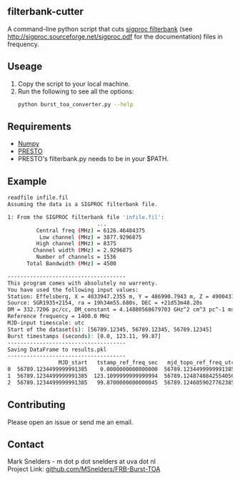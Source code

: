 ## filterbank-cutter
A command-line python script that cuts [sigproc filterbank](http://sigproc.sourceforge.net/) (see http://sigproc.sourceforge.net/sigproc.pdf for the documentation) files in frequency. 

## Useage
1. Copy the script to your local machine.
2. Run the following to see all the options:
   ```sh
   python burst_toa_converter.py --help
   ```
   
## Requirements
* [Numpy](https://numpy.org/)
* [PRESTO](https://github.com/scottransom/presto/) 
* PRESTO's filterbank.py needs to be in your $PATH.
 
## Example
```sh
readfile infile.fil
Assuming the data is a SIGPROC filterbank file.

1: From the SIGPROC filterbank file 'infile.fil':
                            ...
         Central freq (MHz) = 6126.46484375    
          Low channel (MHz) = 3877.9296875     
         High channel (MHz) = 8375             
        Channel width (MHz) = 2.9296875        
         Number of channels = 1536
      Total Bandwidth (MHz) = 4500             
```
```sh
-------------------------------------
This program comes with absolutely no warrenty.
You have used the following input values:
Station: Effelsberg, X = 4033947.2355 m, Y = 486990.7943 m, Z = 4900431.0017 m
Source: SGR1935+2154, ra = 19h34m55.680s, DEC = +21d53m48.20s
DM = 332.7206 pc/cc, DM_constant = 4.14880568679703 GHz^2 cm^3 pc^-1 ms
Reference frequency = 1400.0 MHz
MJD-input timescale: utc
Start of the dataset(s): [56789.12345, 56789.12345, 56789.12345]
Burst timestamps (seconds): [0.0, 123.11, 99.87]
-------------------------------------
Saving DataFrame to results.pkl
-------------------------------------
                MJD_start   tstamp_ref_freq_sec   mjd_topo_ref_freq_utc   mjd_topo_inf_freq_utc   mjd_bary_inf_freq_utc   mjd_bary_inf_freq_tdb
0  56789.1234499999991385    0.0000000000000000  56789.1234499999991385  56789.1234418485837523  56789.1249510153138544  56789.1257286229738384
1  56789.1234499999991385  123.1099999999999994  56789.1248748842554050  56789.1248667328400188  56789.1263759965077043  56789.1271536041676882
2  56789.1234499999991385   99.8700000000000045  56789.1246059027762385  56789.1245977513608523  56789.1261069967295043  56789.1268846043894882
```

## Contributing
Please open an issue or send me an email.

## Contact
Mark Snelders - m dot p dot snelders at uva dot nl  
Project Link: [github.com/MSnelders/FRB-Burst-TOA](https://github.com/MSnelders/FRB-Burst-TOA)
